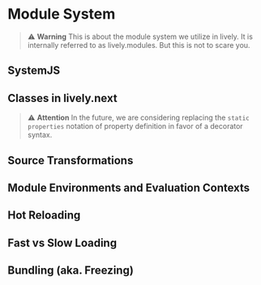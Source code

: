 # Module System

> ⚠️ **Warning**
> This is about the module system we utilize in lively. It is internally referred to as lively.modules.
> But this is not to scare you.

## SystemJS
## Classes in lively.next

> ⚠️ **Attention** In the future, we are considering replacing the `static properties` notation of property definition in favor of a decorator syntax.

## Source Transformations
## Module Environments and Evaluation Contexts
## Hot Reloading
## Fast vs Slow Loading
## Bundling (aka. Freezing)
